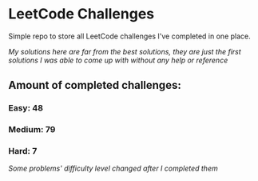 
# LeetCode Challenges

Simple repo to store all LeetCode challenges I've completed in one place.

<i>My solutions here are far from the best solutions, they are just the first solutions I was able to come up with without any help or reference</i>

## Amount of completed challenges:

### Easy: 48

### Medium: 79

### Hard: 7

<i>Some problems' difficulty level changed after I completed them</i>
